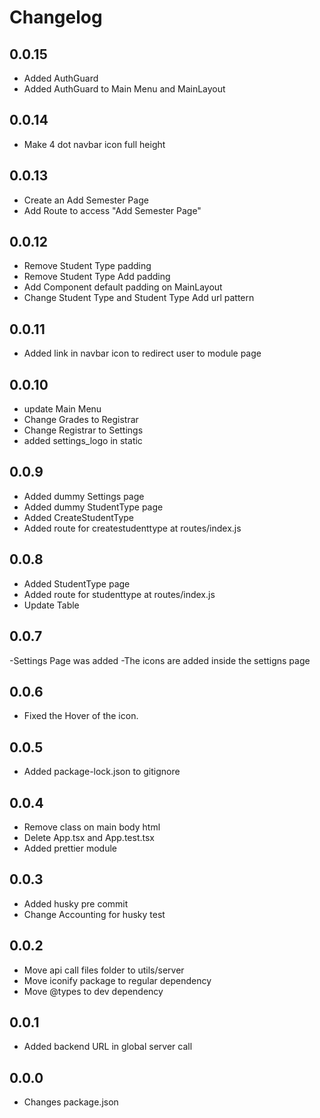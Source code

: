 # Changelog

## 0.0.15

- Added AuthGuard
- Added AuthGuard to Main Menu and MainLayout

## 0.0.14

- Make 4 dot navbar icon full height

## 0.0.13

- Create an Add Semester Page
- Add Route to access "Add Semester Page"

## 0.0.12

- Remove Student Type padding
- Remove Student Type Add padding
- Add Component default padding on MainLayout
- Change Student Type and Student Type Add url pattern

## 0.0.11

- Added link in navbar icon to redirect user to module page

## 0.0.10

- update Main Menu
- Change Grades to Registrar
- Change Registrar to Settings
- added settings_logo in static

## 0.0.9

- Added dummy Settings page
- Added dummy StudentType page
- Added CreateStudentType
- Added route for createstudenttype at routes/index.js

## 0.0.8

- Added StudentType page
- Added route for studenttype at routes/index.js
- Update Table

## 0.0.7

-Settings Page was added
-The icons are added inside the settigns page

## 0.0.6

- Fixed the Hover of the icon.

## 0.0.5

- Added package-lock.json to gitignore

## 0.0.4

- Remove class on main body html
- Delete App.tsx and App.test.tsx
- Added prettier module

## 0.0.3

- Added husky pre commit
- Change Accounting for husky test

## 0.0.2

- Move api call files folder to utils/server
- Move iconify package to regular dependency
- Move @types to dev dependency

## 0.0.1

- Added backend URL in global server call

## 0.0.0

- Changes package.json

